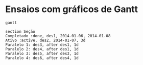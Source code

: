 # Ensaios com gráficos de Gantt

```mermaid
gantt

section Seção
Completado :done, des1, 2014-01-06, 2014-01-08
Ativo :active, des2, 2014-01-07, 3d
Paralelo 1: des3, after des1, 1d
Paralelo 2: des4, after des1, 1d
Paralelo 3: des5, after des3, 1d
Paralelo 4: des6, after des4, 1d
```